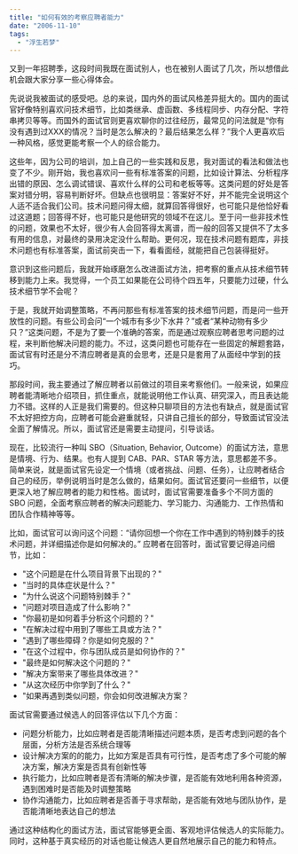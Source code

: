 ```yaml
---
title: "如何有效的考察应聘者能力"
date: "2006-11-10"
tags: 
  - "浮生若梦"
---
```


又到一年招聘季，这段时间我既在面试别人，也在被别人面试了几次，所以想借此机会跟大家分享一些心得体会。

先说说我被面试的感受吧。总的来说，国内外的面试风格差异挺大的。国内的面试官好像特别喜欢问技术细节，比如类继承、虚函数、多线程同步、内存分配、字符串拷贝等等。而国外的面试官则更喜欢聊你的过往经历，最常见的问法就是“你有没有遇到过XXX的情况？当时是怎么解决的？最后结果怎么样？”我个人更喜欢后一种风格，感觉更能考察一个人的综合能力。

这些年，因为公司的培训，加上自己的一些实践和反思，我对面试的看法和做法也变了不少。刚开始，我也喜欢问一些有标准答案的问题，比如设计算法、分析程序出错的原因、怎么调试错误、喜欢什么样的公司和老板等等。这类问题的好处是答案对错分明，容易判断好坏。但缺点也很明显：答案好不好，并不能完全说明这个人适不适合我们公司。技术问题问得太细，就算回答得很好，也可能只是他恰好看过这道题；回答得不好，也可能只是他研究的领域不在这儿。至于问一些非技术性的问题，效果也不太好，很少有人会回答得太离谱，而一般的回答又提供不了太多有用的信息，对最终的录用决定没什么帮助。更何况，现在技术问题有题库，非技术问题也有标准答案，面试前突击一下，看看面经，就能把自己包装得挺好。

意识到这些问题后，我就开始琢磨怎么改进面试方法，把考察的重点从技术细节转移到能力上来。我觉得，一个员工如果能在公司待个四五年，只要能力过硬，什么技术细节学不会呢？

于是，我就开始调整策略，不再问那些有标准答案的技术细节问题，而是问一些开放性的问题。有些公司会问“一个城市有多少下水井？”或者“某种动物有多少只？”这类问题，不是为了要一个准确的答案，而是通过观察应聘者思考问题的过程，来判断他解决问题的能力。不过，这类问题也可能存在一些固定的解题套路，面试官有时还是分不清应聘者是真的会思考，还是只是套用了从面经中学到的技巧。

那段时间，我主要通过了解应聘者以前做过的项目来考察他们。一般来说，如果应聘者能清晰地介绍项目，抓住重点，就能说明他工作认真、研究深入，而且表达能力不错。这样的人正是我们需要的。但这种只聊项目的方法也有缺点，就是面试官不太好把控方向，应聘者可能会避重就轻，只讲自己擅长的部分，导致面试官没法全面了解情况。所以，面试官还是需要主动提问，引导谈话。

现在，比较流行一种叫 SBO（Situation, Behavior, Outcome）的面试方法，意思是情境、行为、结果。也有人提到 CAB、PAR、STAR 等方法，意思都差不多。简单来说，就是面试官先设定一个情境（或者挑战、问题、任务），让应聘者结合自己的经历，举例说明当时是怎么做的，结果如何。面试官还要问一些细节，以便更深入地了解应聘者的能力和性格。面试时，面试官需要准备多个不同方面的 SBO 问题，全面考察应聘者的解决问题能力、学习能力、沟通能力、工作热情和团队合作精神等等。

比如，面试官可以询问这个问题：“请你回想一个你在工作中遇到的特别棘手的技术问题，并详细描述你是如何解决的。”
应聘者在回答时，面试官要记得追问细节，比如：
- "这个问题是在什么项目背景下出现的？"
- "当时的具体症状是什么？"
- "为什么说这个问题特别棘手？"
- "问题对项目造成了什么影响？"
- "你最初是如何着手分析这个问题的？"
- "在解决过程中用到了哪些工具或方法？"
- "遇到了哪些障碍？你是如何克服的？"
- "在这个过程中，你与团队成员是如何协作的？"
- "最终是如何解决这个问题的？"
- "解决方案带来了哪些具体改进？"
- "从这次经历中你学到了什么？"
- "如果再遇到类似问题，你会如何改进解决方案？

面试官需要通过候选人的回答评估以下几个方面：
- 问题分析能力，比如应聘者是否能清晰描述问题本质，是否考虑到问题的各个层面，分析方法是否系统合理等
- 设计解决方案的的能力，比如方案是否具有可行性，是否考虑了多个可能的解决方案，解决方案是否具有创新性等
- 执行能力，比如应聘者是否有清晰的解决步骤，是否能有效地利用各种资源，遇到困难时是否能及时调整策略
- 协作沟通能力，比如应聘者是否善于寻求帮助，是否能有效地与团队协作，是否能清晰地表达自己的想法

通过这种结构化的面试方法，面试官能够更全面、客观地评估候选人的实际能力。同时，这种基于真实经历的对话也能让候选人更自然地展示自己的能力和特点。
